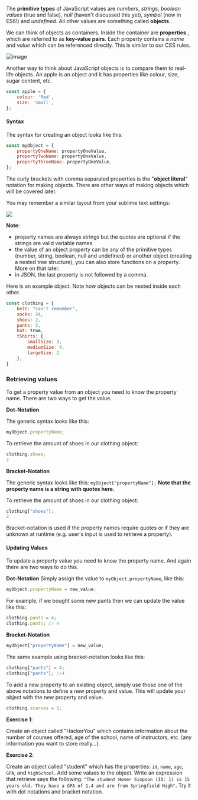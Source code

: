 The **primitive types** of JavaScript values are *numbers*, *strings*, *boolean values* (true and false), *null* (haven't discussed this yet), *symbol* (new in ES6!) and *undefined*. All other values are something called **objects**.

We can think of objects as containers. Inside the container are **properties** , which are referred to as **key-value pairs**. Each property contains a *name* and *value* which can be referenced directly. This is similar to our CSS rules.

![image](https://hychalknotes.s3.amazonaws.com/objects.png)

Another way to think about JavaScript objects is to compare them to real-life objects. An apple is an object and it has properties like colour, size, sugar content, etc.

```js
const apple = {
	colour: 'Red',
	size: 'Small',
};
```

#### Syntax
The syntax for creating an object looks like this:

```js
const myObject = {
	propertyOneName: propertyOneValue,
	propertyTwoName: propertyOneValue,
	propertyThreeName: propertyOneValue,
};
```

The curly brackets with comma separated properties is the "**object literal**" notation for making objects. There are other ways of making objects which will be covered later.

You may remember a similar layout from your sublime text settings:

![](http://wes.io/U0dv/content)

**Note**:

* property names are always strings but the quotes are optional if the strings are valid variable names
* the value of an object property can be any of the primitive types (number, string, boolean, null and undefined) or another object (creating a nested tree structure), you can also store functions on a property. More on that later.
* in JSON, the last property is not followed by a comma.

Here is an example object. Note how objects can be nested inside each other. 

```js
const clothing = {
	belt: "can't remember",
	socks: 34,
	shoes: 2,
	pants: 3,
	hat: true,
	tShirts: {
		smallSize: 3,
		mediumSize: 4,
		largeSize: 2
	},
}
```

### Retrieving values
To get a property value from an object you need to know the property name. There are two ways to get the value.

**Dot-Notation**

The generic syntax looks like this:
```js
myObject.propertyName;
```

To retrieve the amount of shoes in our clothing object:

```js
clothing.shoes;
2
```

**Bracket-Notation**

The generic syntax looks like this: `myObject["propertyName"];` **Note that the property name is a string with quotes here.**

To retrieve the amount of shoes in our clothing object:

```js
clothing["shoes"];
2
```

Bracket-notation is used if the property names require quotes or if they are unknown at runtime (e.g. user's input is used to retrieve a property).

#### Updating Values

To update a property value you need to know the property name. And again there are two ways to do this.

**Dot-Notation**
Simply assign the value to `myObject.propertyName`, like this:

```js
myObject.propertyName = new_value;
```

For example, if we bought some new pants then we can update the value like this:

```js
clothing.pants = 4;
clothing.pants; // 4
```

**Bracket-Notation**

```js
myObject["propertyName"] = new_value;
```

The same example using bracket-notation looks like this:

```js
clothing["pants"] = 4;
clothing["pants"]; //4
```

To add a new property to an existing object, simply use those one of the above notations to define a new property and value. This will update your object with the new property and value.

```js
clothing.scarves = 5;
```

**Exercise 1**:

Create an object called "HackerYou" which contains information about the number of courses offered, age of the school, name of instructors, etc. (any information you want to store really…). 

**Exercise 2**:

Create an object called "student" which has the properties: `id`, `name`, `age`, `GPA`, and `highSchool`. Add some values to the object. Write an expression that retrieve says the following: `"The student Homer Simpson (ID: 1) is 15 years old. They have a GPA of 1.4 and are from Springfield High"`. Try it with dot notations and bracket notation.


